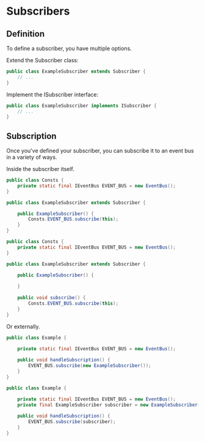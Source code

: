 # Subscribers

## Definition

To define a subscriber, you have multiple options.

Extend the Subscriber class:

```java
public class ExampleSubscriber extends Subscriber {
    // ...
}
```

Implement the ISubscriber interface:

```java
public class ExampleSubscriber implements ISubscriber {
    // ...
}
```

## Subscription

Once you've defined your subscriber, you can subscribe it to an event bus
in a variety of ways.

Inside the subscriber itself.

```java hl_lines="8"
public class Consts {
    private static final IEventBus EVENT_BUS = new EventBus();
}

public class ExampleSubscriber extends Subscriber {

    public ExampleSubscriber() {
        Consts.EVENT_BUS.subscribe(this);
    }
}
```

```java hl_lines="12"
public class Consts {
    private static final IEventBus EVENT_BUS = new EventBus();
}

public class ExampleSubscriber extends Subscriber {

    public ExampleSubscriber() {
        
    }
    
    public void subscribe() {
        Consts.EVENT_BUS.subscribe(this);
    }
}
```

Or externally.

```java hl_lines="6"
public class Example {
    
    private static final IEventBus EVENT_BUS = new EventBus();

    public void handleSubscription() {
        EVENT_BUS.subscribe(new ExampleSubscriber());
    }
}
```

```java hl_lines="4 7"
public class Example {
    
    private static final IEventBus EVENT_BUS = new EventBus();
    private final ExampleSubscriber subscriber = new ExampleSubscriber();

    public void handleSubscription() {
        EVENT_BUS.subscribe(subscriber);
    }
}
```